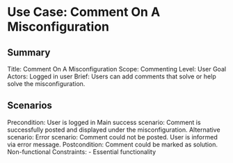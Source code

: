 # Use Case: Comment On A Misconfiguration

## Summary

Title: Comment On A Misconfiguration
Scope: Commenting
Level: User Goal
Actors: Logged in user
Brief: Users can add comments that solve or help solve the misconfiguration. 

## Scenarios

Precondition: User is logged in
Main success scenario: Comment is successfully posted and displayed under the misconfiguration.
Alternative scenario: 
Error scenario: Comment could not be posted. User is informed via error message.
Postcondition: Comment could be marked as solution.
Non-functional Constraints:
	- Essential functionality
